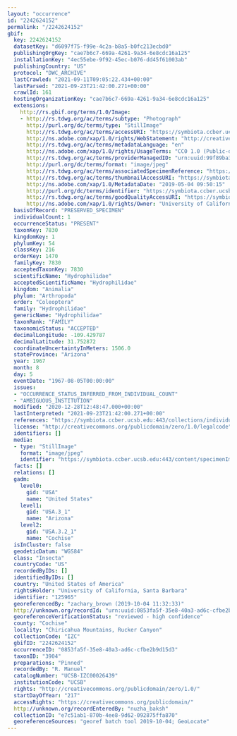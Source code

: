 ```yaml
---
layout: "occurrence"
id: "2242624152"
permalink: "/2242624152"
gbif:
  key: 2242624152
  datasetKey: "d6097f75-f99e-4c2a-b8a5-b0fc213ecbd0"
  publishingOrgKey: "cae7b6c7-669a-4261-9a34-6e8cdc16a125"
  installationKey: "4ec55ebe-9f92-45ec-b076-dd45f61003ab"
  publishingCountry: "US"
  protocol: "DWC_ARCHIVE"
  lastCrawled: "2021-09-11T09:05:22.434+00:00"
  lastParsed: "2021-09-23T21:42:00.271+00:00"
  crawlId: 161
  hostingOrganizationKey: "cae7b6c7-669a-4261-9a34-6e8cdc16a125"
  extensions:
    http://rs.gbif.org/terms/1.0/Image:
    - http://rs.tdwg.org/ac/terms/subtype: "Photograph"
      http://purl.org/dc/terms/type: "StillImage"
      http://rs.tdwg.org/ac/terms/accessURI: "https://symbiota.ccber.ucsb.edu:443/content/specimenImages/UCSB_IZC/UCSB-IZC00026/UCSB-IZC00026439_lg.jpg"
      http://ns.adobe.com/xap/1.0/rights/WebStatement: "http://creativecommons.org/publicdomain/zero/1.0/"
      http://rs.tdwg.org/ac/terms/metadataLanguage: "en"
      http://ns.adobe.com/xap/1.0/rights/UsageTerms: "CC0 1.0 (Public-domain)"
      http://rs.tdwg.org/ac/terms/providerManagedID: "urn:uuid:99f89ba3-7473-4ffa-8b8f-968a9cc0a3a1"
      http://purl.org/dc/terms/format: "image/jpeg"
      http://rs.tdwg.org/ac/terms/associatedSpecimenReference: "https://symbiota.ccber.ucsb.edu:443/collections/individual/index.php?occid=125965"
      http://rs.tdwg.org/ac/terms/thumbnailAccessURI: "https://symbiota.ccber.ucsb.edu:443/content/specimenImages/UCSB_IZC/UCSB-IZC00026/UCSB-IZC00026439_tn.jpg"
      http://ns.adobe.com/xap/1.0/MetadataDate: "2019-05-04 09:50:15"
      http://purl.org/dc/terms/identifier: "https://symbiota.ccber.ucsb.edu:443/content/specimenImages/UCSB_IZC/UCSB-IZC00026/UCSB-IZC00026439_lg.jpg"
      http://rs.tdwg.org/ac/terms/goodQualityAccessURI: "https://symbiota.ccber.ucsb.edu:443/content/specimenImages/UCSB_IZC/UCSB-IZC00026/UCSB-IZC00026439.jpg"
      http://ns.adobe.com/xap/1.0/rights/Owner: "University of California, Santa Barbara"
  basisOfRecord: "PRESERVED_SPECIMEN"
  individualCount: 1
  occurrenceStatus: "PRESENT"
  taxonKey: 7830
  kingdomKey: 1
  phylumKey: 54
  classKey: 216
  orderKey: 1470
  familyKey: 7830
  acceptedTaxonKey: 7830
  scientificName: "Hydrophilidae"
  acceptedScientificName: "Hydrophilidae"
  kingdom: "Animalia"
  phylum: "Arthropoda"
  order: "Coleoptera"
  family: "Hydrophilidae"
  genericName: "Hydrophilidae"
  taxonRank: "FAMILY"
  taxonomicStatus: "ACCEPTED"
  decimalLongitude: -109.429787
  decimalLatitude: 31.752872
  coordinateUncertaintyInMeters: 1506.0
  stateProvince: "Arizona"
  year: 1967
  month: 8
  day: 5
  eventDate: "1967-08-05T00:00:00"
  issues:
  - "OCCURRENCE_STATUS_INFERRED_FROM_INDIVIDUAL_COUNT"
  - "AMBIGUOUS_INSTITUTION"
  modified: "2020-12-28T12:48:47.000+00:00"
  lastInterpreted: "2021-09-23T21:42:00.271+00:00"
  references: "https://symbiota.ccber.ucsb.edu:443/collections/individual/index.php?occid=125965"
  license: "http://creativecommons.org/publicdomain/zero/1.0/legalcode"
  identifiers: []
  media:
  - type: "StillImage"
    format: "image/jpeg"
    identifier: "https://symbiota.ccber.ucsb.edu:443/content/specimenImages/UCSB_IZC/UCSB-IZC00026/UCSB-IZC00026439_lg.jpg"
  facts: []
  relations: []
  gadm:
    level0:
      gid: "USA"
      name: "United States"
    level1:
      gid: "USA.3_1"
      name: "Arizona"
    level2:
      gid: "USA.3.2_1"
      name: "Cochise"
  isInCluster: false
  geodeticDatum: "WGS84"
  class: "Insecta"
  countryCode: "US"
  recordedByIDs: []
  identifiedByIDs: []
  country: "United States of America"
  rightsHolder: "University of California, Santa Barbara"
  identifier: "125965"
  georeferencedBy: "zachary_brown (2019-10-04 11:32:33)"
  http://unknown.org/recordId: "urn:uuid:0853fa5f-35e8-40a3-ad6c-cfbe2b9d15d3"
  georeferenceVerificationStatus: "reviewed - high confidence"
  county: "Cochise"
  locality: "Chiricahua Mountains, Rucker Canyon"
  collectionCode: "IZC"
  gbifID: "2242624152"
  occurrenceID: "0853fa5f-35e8-40a3-ad6c-cfbe2b9d15d3"
  taxonID: "3904"
  preparations: "Pinned"
  recordedBy: "R. Manuel"
  catalogNumber: "UCSB-IZC00026439"
  institutionCode: "UCSB"
  rights: "http://creativecommons.org/publicdomain/zero/1.0/"
  startDayOfYear: "217"
  accessRights: "https://creativecommons.org/publicdomain/"
  http://unknown.org/recordEnteredBy: "nuzha_baksh"
  collectionID: "e7c51ab1-870b-4ee8-9d62-092875ffa870"
  georeferenceSources: "georef batch tool 2019-10-04; GeoLocate"
---
```

